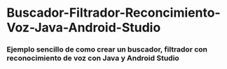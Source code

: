 # Buscador-Filtrador-Reconcimiento-Voz-Java-Android-Studio

### Ejemplo sencillo de como crear un buscador, filtrador con reconocimiento de voz con Java y Android Studio
